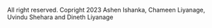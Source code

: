 All right reserved.
Copright 2023 Ashen Ishanka, Chameen Liyanage, Uvindu Shehara and Dineth Liyanage